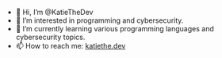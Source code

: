 - 👋 Hi, I’m @KatieTheDev
- 👀 I’m interested in programming and cybersecurity.
- 🌱 I’m currently learning various programming languages and cybersecurity topics.
- 📫 How to reach me: [katiethe.dev](https://katiethe.dev)

<!---
KatieTheDev/KatieTheDev is a ✨ special ✨ repository because its `README.md` (this file) appears on your GitHub profile.
You can click the Preview link to take a look at your changes.
--->
